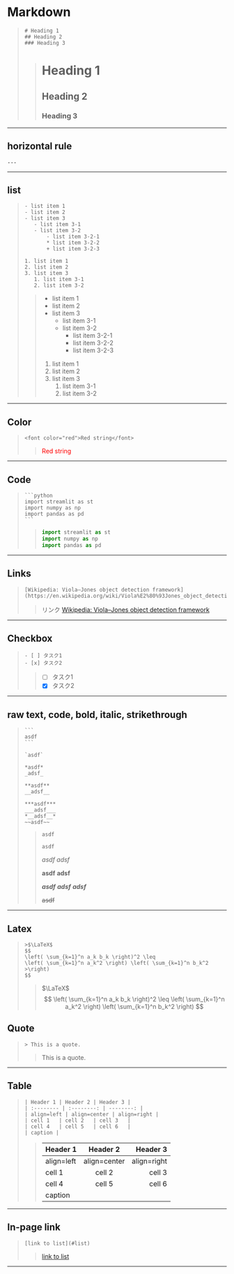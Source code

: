 # Markdown


>```
># Heading 1
>## Heading 2
>### Heading 3
>```
>
>># Heading 1
>>## Heading 2
>>### Heading 3
---


## horizontal rule
```
---
```
---


## list
>```
>- list item 1
>- list item 2
>- list item 3
>    - list item 3-1
>    - list item 3-2
>        - list item 3-2-1
>        * list item 3-2-2
>        + list item 3-2-3
>
>1. list item 1
>2. list item 2
>3. list item 3
>    1. list item 3-1
>    2. list item 3-2
>```
>
>>- list item 1
>>- list item 2
>>- list item 3
>>    - list item 3-1
>>    - list item 3-2
>>        - list item 3-2-1
>>        * list item 3-2-2
>>        + list item 3-2-3
>>
>>
>>1. list item 1
>>2. list item 2
>>3. list item 3
>>    1. list item 3-1
>>    2. list item 3-2
---

## Color
>```
><font color="red">Red string</font>
>```
>><font color="red">Red string </font>
---

## Code
>````
>```python
>import streamlit as st
>import numpy as np
>import pandas as pd
>```
>````
>>```python
>>import streamlit as st
>>import numpy as np
>>import pandas as pd
>>```
---

## Links
>```
>[Wikipedia: Viola–Jones object detection framework](https://en.wikipedia.org/wiki/Viola%E2%80%93Jones_object_detection_framework)
>```
>>リンク
[Wikipedia: Viola–Jones object detection framework](https://en.wikipedia.org/wiki/Viola%E2%80%93Jones_object_detection_framework)
---

## Checkbox
>```
>- [ ] タスク1
>- [x] タスク2
>```
>>- [ ] タスク1
>>- [x] タスク2
---


## raw text, code, bold, italic, strikethrough
>````
>```
>asdf
>```
>
>`asdf`
>
>*asdf*
>_adsf_
>
>**asdf**
>__adsf__
>
>***asdf***
>___adsf___
>*__adsf__*
>~~asdf~~
>````
>>```
>>asdf
>>```
>>
>>`asdf`
>>
>>*asdf*
>>_adsf_
>>
>>**asdf**
>>__adsf__
>>
>>***asdf***
>>___adsf___
>>*__adsf__*
>>
>>~~asdf~~
---

## Latex
>```
>>$\LaTeX$
>$$
>\left( \sum_{k=1}^n a_k b_k \right)^2 \leq
>\left( \sum_{k=1}^n a_k^2 \right) \left( \sum_{k=1}^n b_k^2 >\right)
>$$
>```
>>$\LaTeX$
>>$$
\left( \sum_{k=1}^n a_k b_k \right)^2 \leq
\left( \sum_{k=1}^n a_k^2 \right) \left( \sum_{k=1}^n b_k^2 \right)
$$

## Quote
>```
>> This is a quote.
>```
>> This is a quote.
---

## Table
>```
>| Header 1 | Header 2 | Header 3 |
>| :-------- | :--------: | --------: |
>| align=left | align=center | align=right |
>| cell 1   | cell 2   | cell 3   |
>| cell 4   | cell 5   | cell 6   |
>| caption |
>```
>>| Header 1 | Header 2 | Header 3 |
>>| :-------- | :--------: | --------: |
>>| align=left | align=center | align=right |
>>| cell 1   | cell 2   | cell 3   |
>>| cell 4   | cell 5   | cell 6   |
>>| caption |
---


## In-page link
>```
>[link to list](#list)
>```
>>[link to list](#list)
---


